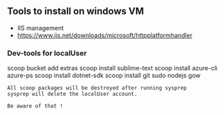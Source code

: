 ## Tools to install on windows VM

* IIS management
* https://www.iis.net/downloads/microsoft/httpplatformhandler


### Dev-tools for localUser
scoop bucket add extras
scoop install sublime-text 
scoop install azure-cli azure-ps
scoop install dotnet-sdk
scoop install git sudo nodejs gow 



```
All scoop packages will be destroyed after running sysprep
sysprep will delete the localUser account. 

Be aware of that !

```
